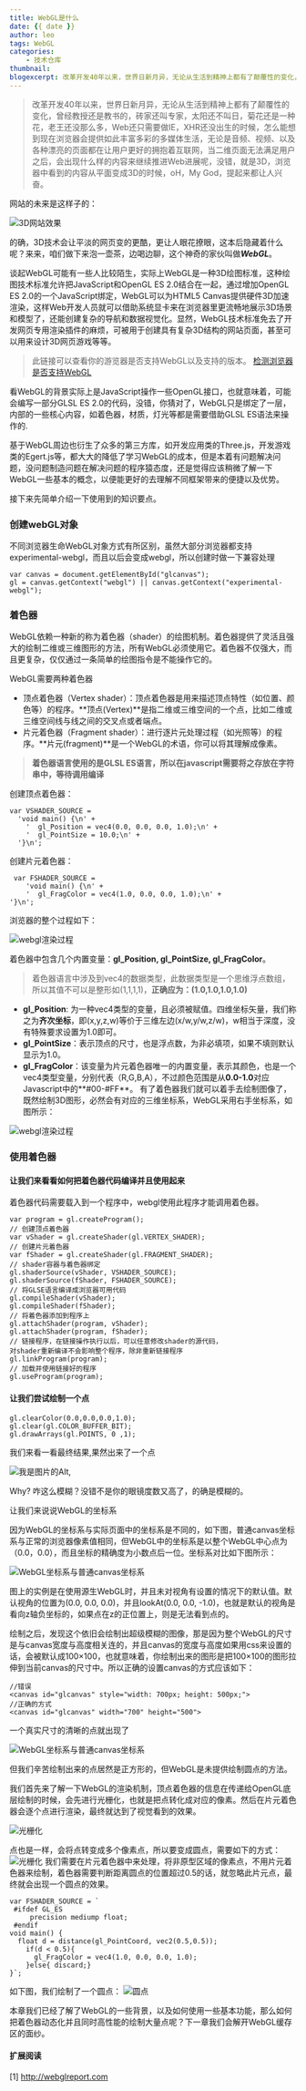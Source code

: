 ```yaml
---
title: WebGL是什么
date: {{ date }}
author: leo
tags: WebGL
categories:
    - 技术仓库
thumbnail:
blogexcerpt: 改革开发40年以来，世界日新月异，无论从生活到精神上都有了颠覆性的变化，曾经教授还是教书的，砖家还叫专家，太阳还不叫日，菊花还是一种花，老王还没那么多，Web还只需要做IE，XHR还没出生的时候，怎么能想到现在浏览器会提供如此丰富多彩的多媒体生活，无论是音频、视频、以及各种漂亮的页面都在让用户更好的拥抱着互联网，当二维页面无法满足用户之后，会出现什么样的内容来继续推进Web进展呢，没错，就是3D，浏览器中看到的内容从平面变成3D的时候，oH，My God，提起来都让人兴奋。
---
```


> 改革开发40年以来，世界日新月异，无论从生活到精神上都有了颠覆性的变化，曾经教授还是教书的，砖家还叫专家，太阳还不叫日，菊花还是一种花，老王还没那么多，Web还只需要做IE，XHR还没出生的时候，怎么能想到现在浏览器会提供如此丰富多彩的多媒体生活，无论是音频、视频、以及各种漂亮的页面都在让用户更好的拥抱着互联网，当二维页面无法满足用户之后，会出现什么样的内容来继续推进Web进展呢，没错，就是3D，浏览器中看到的内容从平面变成3D的时候，oH，My God，提起来都让人兴奋。

网站的未来是这样子的：

![3D网站效果](/assets/img/yanglei10-2.gif)

的确，3D技术会让平淡的网页变的更酷，更让人眼花撩眼，这本后隐藏着什么呢？来来，咱们做下来泡一壶茶，边喝边聊，这个神奇的家伙叫做***WebGL***。

谈起WebGL可能有一些人比较陌生，实际上WebGL是一种3D绘图标准，这种绘图技术标准允许把JavaScript和OpenGL ES 2.0结合在一起，通过增加OpenGL ES 2.0的一个JavaScript绑定，WebGL可以为HTML5 Canvas提供硬件3D加速渲染，这样Web开发人员就可以借助系统显卡来在浏览器里更流畅地展示3D场景和模型了，还能创建复杂的导航和数据视觉化。显然，WebGL技术标准免去了开发网页专用渲染插件的麻烦，可被用于创建具有复杂3D结构的网站页面，甚至可以用来设计3D网页游戏等等。
> 此链接可以查看你的游览器是否支持WebGL以及支持的版本。
> [检测浏览器是否支持WebGL](http://webglreport.com)

看WebGL的背景实际上是JavaScript操作一些OpenGL接口，也就意味着，可能会编写一部分GLSL ES 2.0的代码，没错，你猜对了，WebGL只是绑定了一层，内部的一些核心内容，如着色器，材质，灯光等都是需要借助GLSL ES语法来操作的.

基于WebGL周边也衍生了众多的第三方库，如开发应用类的Three.js，开发游戏类的Egert.js等，都大大的降低了学习WebGL的成本，但是本着有问题解决问题，没问题制造问题在解决问题的程序猿态度，还是觉得应该稍微了解一下WebGL一些基本的概念，以便能更好的去理解不同框架带来的便捷以及优势。

接下来先简单介绍一下使用到的知识要点。

### 创建webGL对象
不同浏览器生命WebGL对象方式有所区别，虽然大部分浏览器都支持experimental-webgl，而且以后会变成webgl，所以创建时做一下兼容处理
```
var canvas = document.getElementById("glcanvas");
gl = canvas.getContext("webgl") || canvas.getContext("experimental-webgl");
```

### 着色器
WebGL依赖一种新的称为着色器（shader）的绘图机制。着色器提供了灵活且强大的绘制二维或三维图形的方法，所有WebGL必须使用它。着色器不仅强大，而且更复杂，仅仅通过一条简单的绘图指令是不能操作它的。


WebGL需要两种着色器

- 顶点着色器（Vertex shader）：顶点着色器是用来描述顶点特性（如位置、颜色等）的程序。**顶点(Vertex)**是指二维或三维空间的一个点，比如二维或三维空间线与线之间的交叉点或者端点。
- 片元着色器（Fragment shader）：进行逐片元处理过程（如光照等）的程序。**片元(fragment)**是一个WebGL的术语，你可以将其理解成像素。

 > **着色器语言使用的是GLSL ES语言，所以在javascript需要将之存放在字符串中，等待调用编译**

 创建顶点着色器：
```
var VSHADER_SOURCE = 
  'void main() {\n' +
    '  gl_Position = vec4(0.0, 0.0, 0.0, 1.0);\n' +
    '  gl_PointSize = 10.0;\n' + 
  '}\n';
```

创建片元着色器：
```
 var FSHADER_SOURCE =
    'void main() {\n' +
    '  gl_FragColor = vec4(1.0, 0.0, 0.0, 1.0);\n' +
'}\n';
```

浏览器的整个过程如下：

![webgl渲染过程](/assets/img/yanglei5.jpg)

着色器中包含几个内置变量：**gl_Position, gl_PointSize, gl_FragColor**。
>着色器语言中涉及到vec4的数据类型，此数据类型是一个思维浮点数组，所以其值不可以是整形如(1,1,1,1)，**正确应为：(1.0,1.0,1.0,1.0)**
- **gl_Position**: 为一种vec4类型的变量，且必须被赋值。四维坐标矢量，我们称之为**齐次坐标**，即(x,y,z,w)等价于三维左边(x/w,y/w,z/w)，w相当于深度，没有特殊要求设置为1.0即可。
- **gl_PointSize**：表示顶点的尺寸，也是浮点数，为非必填项，如果不填则默认显示为1.0。
- **gl_FragColor**：该变量为片元着色器唯一的内置变量，表示其颜色，也是一个vec4类型变量，分别代表（R,G,B,A），不过颜色范围是从**0.0-1.0**对应Javascript中的**#00-#FF**。
有了着色器我们就可以着手去绘制图像了，既然绘制3D图形，必然会有对应的三维坐标系，WebGL采用右手坐标系，如图所示：

![webgl渲染过程](/assets/img/right.jpg)

### 使用着色器
#### 让我们来看看如何把着色器代码编译并且使用起来
着色器代码需要载入到一个程序中，webgl使用此程序才能调用着色器。
```
var program = gl.createProgram();
// 创建顶点着色器 
var vShader = gl.createShader(gl.VERTEX_SHADER);
// 创建片元着色器 
var fShader = gl.createShader(gl.FRAGMENT_SHADER);
// shader容器与着色器绑定 
gl.shaderSource(vShader, VSHADER_SOURCE);
gl.shaderSource(fShader, FSHADER_SOURCE);
// 将GLSE语言编译成浏览器可用代码 
gl.compileShader(vShader);
gl.compileShader(fShader);
// 将着色器添加到程序上 
gl.attachShader(program, vShader);
gl.attachShader(program, fShader);
// 链接程序，在链接操作执行以后，可以任意修改shader的源代码，
对shader重新编译不会影响整个程序，除非重新链接程序 
gl.linkProgram(program);
// 加载并使用链接好的程序 
gl.useProgram(program);
```

#### 让我们尝试绘制一个点
```
gl.clearColor(0.0,0.0,0.0,1.0);
gl.clear(gl.COLOR_BUFFER_BIT);
gl.drawArrays(gl.POINTS, 0 ,1);
```

我们来看一看最终结果,果然出来了一个点

![我是图片的Alt](/assets/img/yanglei8-2.jpg),

Why? 咋这么模糊？没错不是你的眼镜度数又高了，的确是模糊的。

让我们来说说WebGL的坐标系

因为WebGL的坐标系与实际页面中的坐标系是不同的，如下图，普通canvas坐标系与正常的浏览器像素值相同，但WebGL中的坐标系是以整个WebGL中心点为（0.0，0.0），而且坐标的精确度为小数点后一位。坐标系对比如下图所示：

![WebGL坐标系与普通canvas坐标系](/assets/img/yanglei12-1.jpg)

图上的实例是在使用源生WebGL时，并且未对视角有设置的情况下的默认值。默认视角的位置为(0.0, 0.0, 0.0)，并且lookAt(0.0, 0.0, -1.0)，也就是默认的视角是看向z轴负坐标的，如果点在z的正位置上，则是无法看到点的。

绘制之后，发现这个依旧会绘制出超级模糊的图像，那是因为整个WebGL的尺寸是与canvas宽度与高度相关连的，并且canvas的宽度与高度如果用css来设置的话，会被默认成100×100，也就意味着，你绘制出来的图形是把100×100的图形拉伸到当前canvas的尺寸中。所以正确的设置canvas的方式应该如下：

```
//错误
<canvas id="glcanvas" style="width: 700px; height: 500px;">
//正确的方式
<canvas id="glcanvas" width="700" height="500">
```

一个真实尺寸的清晰的点就出现了

![WebGL坐标系与普通canvas坐标系](/assets/img/yanglei6.jpg)

但我们辛苦绘制出来的点居然是正方形的，但WebGL是未提供绘制圆点的方法。

我们首先来了解一下WebGL的渲染机制，顶点着色器的信息在传递给OpenGL底层绘制的时候，会先进行光栅化，也就是把点转化成对应的像素。然后在片元着色器会逐个点进行渲染，最终就达到了视觉看到的效果。

![光栅化](/assets/img/yanglei10-3.jpg)

点也是一样，会将点转变成多个像素点，所以要变成圆点，需要如下的方式：
![光栅化](/assets/img/10-2.jpg)
我们需要在片元着色器中来处理，将非原型区域的像素点，不用片元着色器来绘制，着色器需要判断距离圆点的位置超过0.5的话，就忽略此片元点，最终就会出现一个圆点的效果。

```
var FSHADER_SOURCE = `
 #ifdef GL_ES
     precision mediump float;
 #endif
void main() {
  float d = distance(gl_PointCoord, vec2(0.5,0.5));
    if(d < 0.5){
      gl_FragColor = vec4(1.0, 0.0, 0.0, 1.0);
    }else{ discard;} 
}`;
```

如下图，我们绘制了一个圆点：
![圆点](/assets/img/yanglei10-4.png)

本章我们已经了解了WebGL的一些背景，以及如何使用一些基本功能，那么如何把着色器动态化并且同时高性能的绘制大量点呢？下一章我们会解开WebGL缓存区的面纱。

#### 扩展阅读
[1] http://webglreport.com